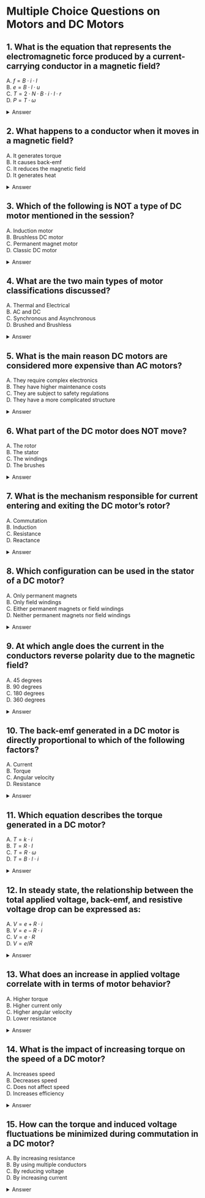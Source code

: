 
# Multiple Choice Questions on Motors and DC Motors

## 1. What is the equation that represents the electromagnetic force produced by a current-carrying conductor in a magnetic field?
A. $f = B \cdot i \cdot l$  
B. $e = B \cdot l \cdot u$  
C. $T = 2 \cdot N \cdot B \cdot i \cdot l \cdot r$  
D. $P = T \cdot \omega$  
<details>
<summary>Answer</summary>
A. $f = B \cdot i \cdot l$
</details>

## 2. What happens to a conductor when it moves in a magnetic field?
A. It generates torque  
B. It causes back-emf  
C. It reduces the magnetic field  
D. It generates heat  
<details>
<summary>Answer</summary>
B. It causes back-emf
</details>

## 3. Which of the following is NOT a type of DC motor mentioned in the session?
A. Induction motor  
B. Brushless DC motor  
C. Permanent magnet motor  
D. Classic DC motor  
<details>
<summary>Answer</summary>
A. Induction motor
</details>

## 4. What are the two main types of motor classifications discussed?
A. Thermal and Electrical  
B. AC and DC  
C. Synchronous and Asynchronous  
D. Brushed and Brushless  
<details>
<summary>Answer</summary>
B. AC and DC
</details>

## 5. What is the main reason DC motors are considered more expensive than AC motors?
A. They require complex electronics  
B. They have higher maintenance costs  
C. They are subject to safety regulations  
D. They have a more complicated structure  
<details>
<summary>Answer</summary>
C. They are subject to safety regulations
</details>

## 6. What part of the DC motor does NOT move?
A. The rotor  
B. The stator  
C. The windings  
D. The brushes  
<details>
<summary>Answer</summary>
B. The stator
</details>

## 7. What is the mechanism responsible for current entering and exiting the DC motor’s rotor?
A. Commutation  
B. Induction  
C. Resistance  
D. Reactance  
<details>
<summary>Answer</summary>
A. Commutation
</details>

## 8. Which configuration can be used in the stator of a DC motor?
A. Only permanent magnets  
B. Only field windings  
C. Either permanent magnets or field windings  
D. Neither permanent magnets nor field windings  
<details>
<summary>Answer</summary>
C. Either permanent magnets or field windings
</details>

## 9. At which angle does the current in the conductors reverse polarity due to the magnetic field?
A. 45 degrees  
B. 90 degrees  
C. 180 degrees  
D. 360 degrees  
<details>
<summary>Answer</summary>
B. 90 degrees
</details>

## 10. The back-emf generated in a DC motor is directly proportional to which of the following factors?
A. Current  
B. Torque  
C. Angular velocity  
D. Resistance  
<details>
<summary>Answer</summary>
C. Angular velocity
</details>

## 11. Which equation describes the torque generated in a DC motor?
A. $T = k \cdot i$  
B. $T = R \cdot I$  
C. $T = R \cdot \omega$  
D. $T = B \cdot l \cdot i$  
<details>
<summary>Answer</summary>
A. $T = k \cdot i$
</details>

## 12. In steady state, the relationship between the total applied voltage, back-emf, and resistive voltage drop can be expressed as:
A. $V = e + R \cdot i$  
B. $V = e - R \cdot i$  
C. $V = e \cdot R$  
D. $V = e / R$  
<details>
<summary>Answer</summary>
A. $V = e + R \cdot i$
</details>

## 13. What does an increase in applied voltage correlate with in terms of motor behavior?
A. Higher torque  
B. Higher current only  
C. Higher angular velocity  
D. Lower resistance  
<details>
<summary>Answer</summary>
C. Higher angular velocity
</details>

## 14. What is the impact of increasing torque on the speed of a DC motor?
A. Increases speed  
B. Decreases speed  
C. Does not affect speed  
D. Increases efficiency  
<details>
<summary>Answer</summary>
B. Decreases speed
</details>

## 15. How can the torque and induced voltage fluctuations be minimized during commutation in a DC motor?
A. By increasing resistance  
B. By using multiple conductors  
C. By reducing voltage  
D. By increasing current  
<details>
<summary>Answer</summary>
B. By using multiple conductors
</details>
